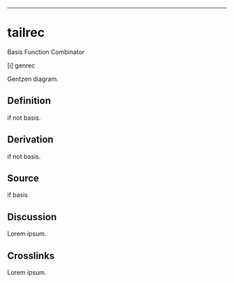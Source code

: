 ------------------------------------------------------------------------

# tailrec

Basis Function Combinator

\[i\] genrec

Gentzen diagram.

## Definition

if not basis.

## Derivation

if not basis.

## Source

if basis

## Discussion

Lorem ipsum.

## Crosslinks

Lorem ipsum.
